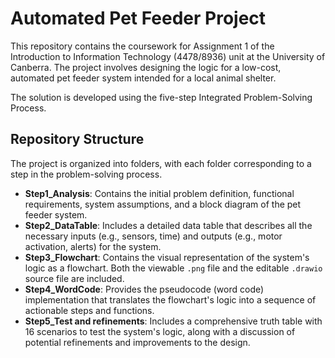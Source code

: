 # Automated Pet Feeder Project

This repository contains the coursework for Assignment 1 of the Introduction to Information Technology (4478/8936) unit at the University of Canberra. The project involves designing the logic for a low-cost, automated pet feeder system intended for a local animal shelter.

The solution is developed using the five-step Integrated Problem-Solving Process.

## Repository Structure

The project is organized into folders, with each folder corresponding to a step in the problem-solving process.

* **Step1_Analysis**: Contains the initial problem definition, functional requirements, system assumptions, and a block diagram of the pet feeder system.
* **Step2_DataTable**: Includes a detailed data table that describes all the necessary inputs (e.g., sensors, time) and outputs (e.g., motor activation, alerts) for the system.
* **Step3_Flowchart**: Contains the visual representation of the system's logic as a flowchart. Both the viewable `.png` file and the editable `.drawio` source file are included.
* **Step4_WordCode**: Provides the pseudocode (word code) implementation that translates the flowchart's logic into a sequence of actionable steps and functions.
* **Step5_Test and refinements**: Includes a comprehensive truth table with 16 scenarios to test the system's logic, along with a discussion of potential refinements and improvements to the design.
